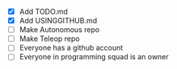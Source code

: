 - [x] Add TODO.md
- [x] Add USINGGITHUB.md
- [ ] Make Autonomous repo
- [ ] Make Teleop repo
- [ ] Everyone has a github account
- [ ] Everyone in programming squad is an owner
